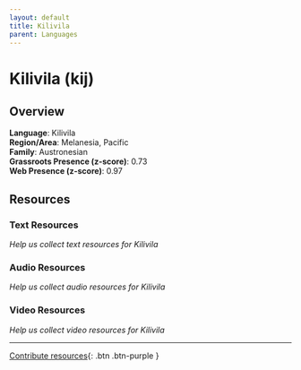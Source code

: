 ```yaml
---
layout: default
title: Kilivila
parent: Languages
---
```


# Kilivila (kij)

## Overview

**Language**: Kilivila  
**Region/Area**: Melanesia, Pacific  
**Family**: Austronesian  
**Grassroots Presence (z-score)**: 0.73  
**Web Presence (z-score)**: 0.97  

## Resources

### Text Resources
*Help us collect text resources for Kilivila*

### Audio Resources
*Help us collect audio resources for Kilivila*

### Video Resources
*Help us collect video resources for Kilivila*

---

[Contribute resources](https://forms.office.com/e/1SfLJx3u1r){: .btn .btn-purple }

